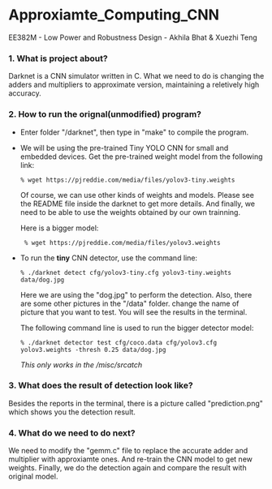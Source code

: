# Approxiamte_Computing_CNN 

EE382M - Low Power and Robustness Design - Akhila Bhat & Xuezhi Teng

### 1. What is project about?

Darknet is a CNN simulator written in C. What we need to do is changing the adders and multipliers to approximate version, maintaining a reletively high accuracy.

### 2. How to run the orignal(unmodified) program?

* Enter folder "/darknet", then type in "make" to compile the program.
* We will be using the pre-trained Tiny YOLO CNN for small and embedded devices. Get the pre-trained weight model from the following link: 

  `% wget https://pjreddie.com/media/files/yolov3-tiny.weights` 
  
   Of course, we can use other kinds of weights and models. Please see the README file inside the darknet to get more details. And finally, we need to be able to use the weights obtained by our own trainning.
   
   Here is a bigger model:
   
   ` % wget https://pjreddie.com/media/files/yolov3.weights`
   
* To run the **tiny** CNN detector, use the command line: 

  `% ./darknet detect cfg/yolov3-tiny.cfg yolov3-tiny.weights data/dog.jpg`
  
  Here we are using the "dog.jpg" to perform the detection. Also, there are some other pictures in the "/data" folder. change the name of picture that you want to test. You will see the results in the terminal.
  
  The following command line is used to run the bigger detector model:
  
  `% ./darknet detector test cfg/coco.data cfg/yolov3.cfg yolov3.weights -thresh 0.25 data/dog.jpg`
  
  _This only works in the /misc/srcatch_
  

### 3. What does the result of detection look like?

Besides the reports in the terminal, there is a picture called "prediction.png" which shows you the detection result.

### 4. What do we need to do next?

We need to modify the "gemm.c" file to replace the accurate adder and multiplier with approxiamte ones. And re-train the CNN model to get new weights. Finally, we do the detection again and compare the result with original model.

